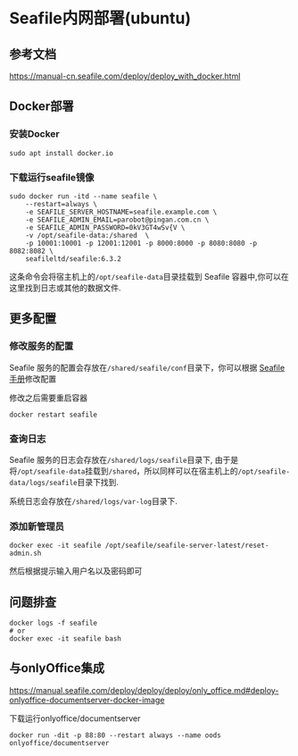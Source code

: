 # Seafile内网部署(ubuntu)
## 参考文档
<https://manual-cn.seafile.com/deploy/deploy_with_docker.html>

## Docker部署
### 安装Docker

```
sudo apt install docker.io
```

### 下载运行seafile镜像

```
sudo docker run -itd --name seafile \ 
	--restart=always \  
	-e SEAFILE_SERVER_HOSTNAME=seafile.example.com \ 
	-e SEAFILE_ADMIN_EMAIL=parobot@pingan.com.cn \ 
	-e SEAFILE_ADMIN_PASSWORD=0kV3GT4wSv{V \  
	-v /opt/seafile-data:/shared  \ 
	-p 10001:10001 -p 12001:12001 -p 8000:8000 -p 8080:8080 -p 8082:8082 \  		
	seafileltd/seafile:6.3.2
```

这条命令会将宿主机上的`/opt/seafile-data`目录挂载到 Seafile 容器中,你可以在这里找到日志或其他的数据文件.

## 更多配置

### 修改服务的配置

Seafile 服务的配置会存放在`/shared/seafile/conf`目录下，你可以根据 [Seafile 手册](https://manual.seafile.com/)修改配置

修改之后需要重启容器

```
docker restart seafile
```

### 查询日志

Seafile 服务的日志会存放在`/shared/logs/seafile`目录下, 由于是将`/opt/seafile-data`挂载到`/shared`，所以同样可以在宿主机上的`/opt/seafile-data/logs/seafile`目录下找到.

系统日志会存放在`/shared/logs/var-log`目录下.

### 添加新管理员

```
docker exec -it seafile /opt/seafile/seafile-server-latest/reset-admin.sh
```

然后根据提示输入用户名以及密码即可

## 问题排查

```
docker logs -f seafile
# or
docker exec -it seafile bash
```

## 与onlyOffice集成

https://manual.seafile.com/deploy/deploy/deploy/only_office.md#deploy-onlyoffice-documentserver-docker-image

下载运行onlyoffice/documentserver

```
docker run -dit -p 88:80 --restart always --name oods onlyoffice/documentserver
```



